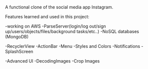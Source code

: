 A functional clone of the social media app Instagram.

Features learned and used in this project:

-working on AWS
-ParseServer(login/log out/sign up/users/objects/files/background tasks/etc..)
-NoSQL databases (MongoDB)

-RecyclerView
-ActionBar
-Menu
-Styles and Colors
-Notifications
-SplashScreen

-Advanced UI
-DecodingImages
-Crop Images
